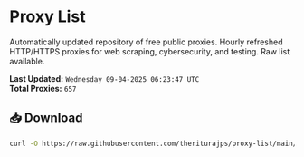 # Proxy List

Automatically updated repository of free public proxies. Hourly refreshed HTTP/HTTPS proxies for web scraping, cybersecurity, and testing. Raw list available.

**Last Updated:** `Wednesday 09-04-2025 06:23:47 UTC`  
**Total Proxies:** `657`

## 📥 Download
```bash
curl -O https://raw.githubusercontent.com/theriturajps/proxy-list/main/proxies.txt
